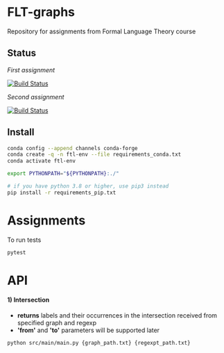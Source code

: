 # FLT-graphs
Repository for assignments from Formal Language Theory course

## Status

*First assignment*

[![Build Status](https://travis-ci.org/Shaposhnikov-Alexey/FLT-graphs.svg?branch=assignment_1)](https://travis-ci.org/Shaposhnikov-Alexey/FLT-graphs)

*Second assignment*

[![Build Status](https://travis-ci.org/Shaposhnikov-Alexey/FLT-graphs.svg?branch=assignment_2)](https://travis-ci.org/Shaposhnikov-Alexey/FLT-graphs)

## Install

```bash
conda config --append channels conda-forge
conda create -q -n ftl-env --file requirements_conda.txt
conda activate ftl-env

export PYTHONPATH="${PYTHONPATH}:./"

# if you have python 3.8 or higher, use pip3 instead
pip install -r requirements_pip.txt
```
# Assignments

To run tests
```bash
pytest
```

# API
#### 1) Intersection 
- **returns** labels and their occurrences in the intersection received from specified graph and regexp
- **'from'** and **'to'** parameters will be supported later
```bash
python src/main/main.py {graph_path.txt} {regexpt_path.txt}
```


